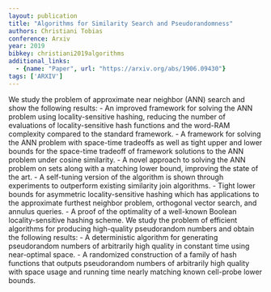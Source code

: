 ```yaml
---
layout: publication
title: "Algorithms for Similarity Search and Pseudorandomness"
authors: Christiani Tobias
conference: Arxiv
year: 2019
bibkey: christiani2019algorithms
additional_links:
  - {name: "Paper", url: "https://arxiv.org/abs/1906.09430"}
tags: ['ARXIV']
---
```

We study the problem of approximate near neighbor (ANN) search and show the following results: - An improved framework for solving the ANN problem using locality-sensitive hashing, reducing the number of evaluations of locality-sensitive hash functions and the word-RAM complexity compared to the standard framework. - A framework for solving the ANN problem with space-time tradeoffs as well as tight upper and lower bounds for the space-time tradeoff of framework solutions to the ANN problem under cosine similarity. - A novel approach to solving the ANN problem on sets along with a matching lower bound, improving the state of the art. - A self-tuning version of the algorithm is shown through experiments to outperform existing similarity join algorithms. - Tight lower bounds for asymmetric locality-sensitive hashing which has applications to the approximate furthest neighbor problem, orthogonal vector search, and annulus queries. - A proof of the optimality of a well-known Boolean locality-sensitive hashing scheme. We study the problem of efficient algorithms for producing high-quality pseudorandom numbers and obtain the following results: - A deterministic algorithm for generating pseudorandom numbers of arbitrarily high quality in constant time using near-optimal space. - A randomized construction of a family of hash functions that outputs pseudorandom numbers of arbitrarily high quality with space usage and running time nearly matching known cell-probe lower bounds.